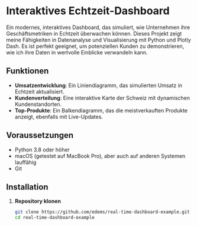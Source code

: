 # Interaktives Echtzeit-Dashboard

Ein modernes, interaktives Dashboard, das simuliert, wie Unternehmen ihre Geschäftsmetriken in Echtzeit überwachen können. Dieses Projekt zeigt meine Fähigkeiten in Datenanalyse und Visualisierung mit Python und Plotly Dash. Es ist perfekt geeignet, um potenziellen Kunden zu demonstrieren, wie ich ihre Daten in wertvolle Einblicke verwandeln kann.

## Funktionen
- **Umsatzentwicklung**: Ein Liniendiagramm, das simulierten Umsatz in Echtzeit aktualisiert.
- **Kundenverteilung**: Eine interaktive Karte der Schweiz mit dynamischen Kundenstandorten.
- **Top-Produkte**: Ein Balkendiagramm, das die meistverkauften Produkte anzeigt, ebenfalls mit Live-Updates.

## Voraussetzungen
- Python 3.8 oder höher
- macOS (getestet auf MacBook Pro), aber auch auf anderen Systemen lauffähig
- Git

## Installation
1. **Repository klonen**  
   ```bash
   git clone https://github.com/edems/real-time-dashboard-example.git
   cd real-time-dashboard-example
